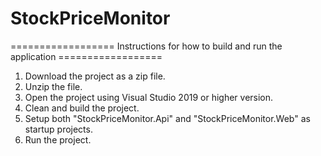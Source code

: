 # StockPriceMonitor

================== Instructions for how to build and run the application ==================

1. Download the project as a zip file.
2. Unzip the file.
3. Open the project using Visual Studio 2019 or higher version.
4. Clean and build the project.
5. Setup both "StockPriceMonitor.Api" and "StockPriceMonitor.Web" as startup projects.
6. Run the project.

